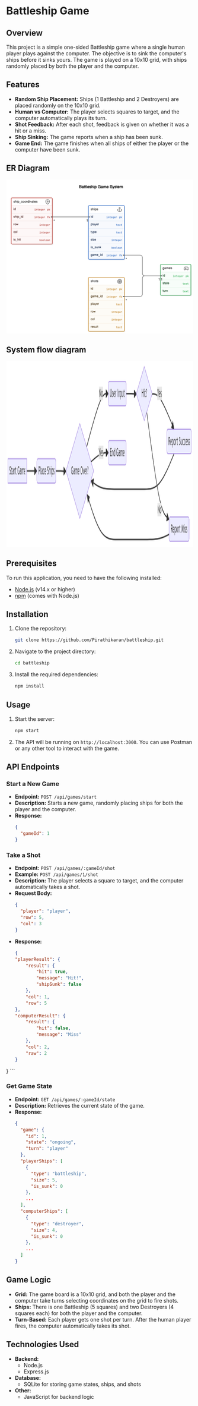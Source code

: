 

# Battleship Game

## Overview
This project is a simple one-sided Battleship game where a single human player plays against the computer. The objective is to sink the computer's ships before it sinks yours. The game is played on a 10x10 grid, with ships randomly placed by both the player and the computer.

## Features
- **Random Ship Placement:** Ships (1 Battleship and 2 Destroyers) are placed randomly on the 10x10 grid.
- **Human vs Computer:** The player selects squares to target, and the computer automatically plays its turn.
- **Shot Feedback:** After each shot, feedback is given on whether it was a hit or a miss.
- **Ship Sinking:** The game reports when a ship has been sunk.
- **Game End:** The game finishes when all ships of either the player or the computer have been sunk.

## ER Diagram
<img src="images/er.png" alt="Description of image" width="auto" height="auto">

## System flow diagram
<img src="images/mermaid.png" alt="Description of image" width="800" height="500">

## Prerequisites
To run this application, you need to have the following installed:
- [Node.js](https://nodejs.org/) (v14.x or higher)
- [npm](https://www.npmjs.com/) (comes with Node.js)

## Installation
1. Clone the repository:
    ```bash
    git clone https://github.com/Pirathikaran/battleship.git
    ```
2. Navigate to the project directory:
    ```bash
    cd battleship
    ```
3. Install the required dependencies:
    ```bash
    npm install
    ```

## Usage
1. Start the server:
    ```bash
    npm start
    ```
2. The API will be running on `http://localhost:3000`. You can use Postman or any other tool to interact with the game.

## API Endpoints

### Start a New Game
- **Endpoint:** `POST /api/games/start`
- **Description:** Starts a new game, randomly placing ships for both the player and the computer.
- **Response:**
    ```json
    {
      "gameId": 1
    }
    ```

### Take a Shot
- **Endpoint:** `POST /api/games/:gameId/shot`
- **Example:** `POST /api/games/1/shot`
- **Description:** The player selects a square to target, and the computer automatically takes a shot.
- **Request Body:**
    ```json
    {
      "player": "player",
      "row": 5,
      "col": 3
    }
    ```
- **Response:**
    ```json
    {
    "playerResult": {
        "result": {
            "hit": true,
            "message": "Hit!",
            "shipSunk": false
        },
        "col": 1,
        "row": 5
    },
    "computerResult": {
        "result": {
            "hit": false,
            "message": "Miss"
        },
        "col": 2,
        "raw": 2
    }
}
    ```

### Get Game State
- **Endpoint:** `GET /api/games/:gameId/state`
- **Description:** Retrieves the current state of the game.
- **Response:**
    ```json
    {
      "game": {
        "id": 1,
        "state": "ongoing",
        "turn": "player"
      },
      "playerShips": [
        {
          "type": "battleship",
          "size": 5,
          "is_sunk": 0
        },
        ...
      ],
      "computerShips": [
        {
          "type": "destroyer",
          "size": 4,
          "is_sunk": 0
        },
        ...
      ]
    }
    ```

## Game Logic
- **Grid:** The game board is a 10x10 grid, and both the player and the computer take turns selecting coordinates on the grid to fire shots.
- **Ships:** There is one Battleship (5 squares) and two Destroyers (4 squares each) for both the player and the computer.
- **Turn-Based:** Each player gets one shot per turn. After the human player fires, the computer automatically takes its shot.

## Technologies Used
- **Backend:**
  - Node.js
  - Express.js
- **Database:**
  - SQLite for storing game states, ships, and shots
- **Other:**
  - JavaScript for backend logic

